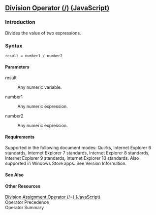 ## [Division Operator (/) (JavaScript)](Division-Operator.html)

### Introduction 

 Divides the value of two expressions.

### Syntax 

```
result = number1 / number2
```

#### Parameters 

<div id="sectionSection0" class="section" name="collapseableSection" style="" expanded="true">
  <dl class="authored">
    <dt>
      <span class="parameter" sdata="paramReference" xmlns:util="util">result</span>
    </dt>
    <dd>
      <p xmlns:util="util">
        Any numeric variable.
      </p>
    </dd>
    <dt>
      <span class="parameter" sdata="paramReference" xmlns:util="util">number1</span>
    </dt>
    <dd>
      <p xmlns:util="util">
        Any numeric expression.
      </p>
    </dd>
    <dt>
      <span class="parameter" sdata="paramReference" xmlns:util="util">number2</span>
    </dt>
    <dd>
      <p xmlns:util="util">
        Any numeric expression.
      </p>
    </dd>
  </dl>
</div>

#### Requirements 

<div id="requirementsTitleSection" class="section" name="collapseableSection" style="">
  <p xmlns:util="util"></p>
  <p>
    Supported in the following document modes: Quirks, Internet Explorer 6 standards, Internet Explorer 7 standards, Internet Explorer 8 standards, Internet Explorer 9 standards, Internet Explorer 10
    standards. Also supported in Windows Store apps. See Version Information.
  </p>
</div>

#### See Also 

<div id="seeAlsoSection" class="section" name="collapseableSection" style="">
  <h4 class="subHeading">
    Other Resources
  </h4>
  <div class="seeAlsoStyle">
    <span sdata="link" xmlns:util="util"><a href="df9ca0c5-4e79-46a8-91b5-6e5540221a27.htm">Division Assignment Operator (/=) (JavaScript)</a></span>
  </div>
  <div class="seeAlsoStyle">
    <span sdata="link" xmlns:util="util">Operator Precedence</span>
  </div>
  <div class="seeAlsoStyle">
    <span sdata="link" xmlns:util="util">Operator Summary</span>
  </div>
</div>

